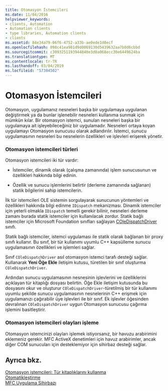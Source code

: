 ```yaml
---
title: Otomasyon İstemcileri
ms.date: 11/04/2016
helpviewer_keywords:
- clients, Automation
- Automation clients
- type libraries, Automation clients
- clients
ms.assetid: 84e34a79-06f6-4752-a33b-ae0ede1d8ecf
ms.openlocfilehash: 098c41ea981d9d0069130d5439632aa7b0d6cbbd
ms.sourcegitcommit: c3093251193944840e3d0a068ecc30e6449624ba
ms.translationtype: MT
ms.contentlocale: tr-TR
ms.lasthandoff: 03/04/2019
ms.locfileid: "57304502"
---
```

# <a name="automation-clients"></a>Otomasyon İstemcileri

Otomasyon, uygulamanız nesneleri başka bir uygulamaya uygulanan değiştirmek ya da bunlar işlenebilir nesneleri kullanıma sunmak için mümkün kılar. Bir otomasyon istemci, sunulan nesneleri başka bir uygulamaya ait işleyebileceğiniz bir uygulamadır. Nesneleri ortaya koyan uygulamayı Otomasyon sunucusu olarak adlandırılır. İstemci, sunucu uygulamasının nesneleri bu nesnelerin özellikleri ve işlevleri erişerek yönetir.

### <a name="types-of-automation-clients"></a>Otomasyon istemcileri türleri

Otomasyon istemcileri iki tür vardır:

- İstemciler, dinamik olarak (çalışma zamanında) işlem sunucusunun ve özellikleri hakkında bilgi edinin.

- Özellik ve sunucu işlemlerini belirtir (derleme zamanında sağlanan) statik bilgilerini sahip istemcilerin.

İlk tür istemcileri OLE sistemin sorgulayarak sunucunun yöntemleri ve özellikleri hakkında bilgi edinme `IDispatch` mekanizması. Dinamik istemciler için yeterli olmakla `IDispatch` temelli gerekir bilinir, nesneleri derleme zamanı burada statik istemciler için kullanılacak zordur. Statik bağlı istemciler için Microsoft Foundation sınıfları sağlayan [COleDispatchDriver](../mfc/reference/coledispatchdriver-class.md) sınıfı.

Statik bağlı istemciler, istemci uygulaması ile statik olarak bağlanan bir proxy sınıfı kullanır. Bu sınıf, bir tür kullanımı uyumlu C++ kapsülleme sunucu uygulamasının özellikleri ve işlemleri sağlar.

Sınıf `COleDispatchDriver` asıl otomasyon istemci tarafı desteği sağlar. Kullanarak **Yeni Öğe Ekle** iletişim kutusu, türetilen bir sınıf oluşturma `COleDispatchDriver`.

Ardından sunucu uygulamasının nesnesinin işlevlerini ve özelliklerini açıklayan tür kitaplığı dosyası belirtin. Öğe Ekle iletişim kutusunda bu dosyasını okur ve oluşturur `COleDispatchDriver`-türetilmiş bir tür kullanımı uyumlu şekilde sunucu uygulamasının nesnelerinin C++ erişmek için uygulamanızı çağırabilir üye işlevleri ile bir sınıf. Ek işlevler öğesinden devralınan `COleDispatchDriver` uygun Otomasyon sunucusu çağırma işlemini basitleştirir.

### <a name="handling-events-in-automation-clients"></a>Otomasyon istemcileri olayları işleme

Otomasyon istemcinizi olayları işlemek istiyorsanız, bir havuzu arabirimini eklemeniz gerekir. MFC ActiveX denetimleri için havuz arabirimler, ancak diğer COM sunucuları için desteklemiyor için sihirbaz desteği sağlar.

## <a name="see-also"></a>Ayrıca bkz.

[Otomasyon istemcileri: Tür kitaplıklarını kullanma](../mfc/automation-clients-using-type-libraries.md)<br/>
[Otomatikleştirme](../mfc/automation.md)<br/>
[MFC Uygulama Sihirbazı](../mfc/reference/mfc-application-wizard.md)

